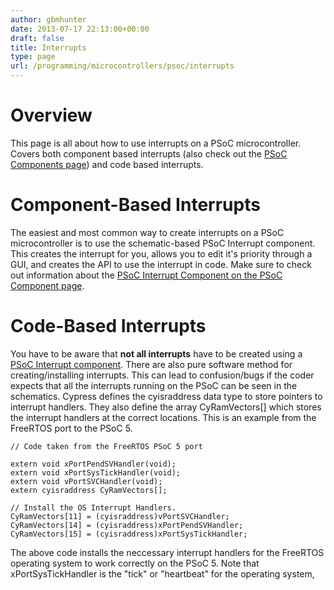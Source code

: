 ```yaml
---
author: gbmhunter
date: 2013-07-17 22:13:00+00:00
draft: false
title: Interrupts
type: page
url: /programming/microcontrollers/psoc/interrupts
---
```


# Overview

This page is all about how to use interrupts on a PSoC microcontroller. Covers both component based interrupts (also check out the [PSoC Components page](http://blog.mbedded.ninja/programming/microcontrollers/psoc/components)) and code based interrupts.

# Component-Based Interrupts

The easiest and most common way to create interrupts on a PSoC microcontroller is to use the schematic-based PSoC Interrupt component. This creates the interrupt for you, allows you to edit it's priority through a GUI, and creates the API to use the interrupt in code. Make sure to check out information about the [PSoC Interrupt Component on the PSoC Component page](http://blog.mbedded.ninja/programming/microcontrollers/psoc/components#interrupts).

# Code-Based Interrupts

You have to be aware that **not all interrupts** have to be created using a [PSoC Interrupt component](http://blog.mbedded.ninja/programming/microcontrollers/psoc/components#interrupts). There are also pure software method for creating/installing interrupts. This can lead to confusion/bugs if the coder expects that all the interrupts running on the PSoC can be seen in the schematics. Cypress defines the cyisraddress data type to store pointers to interrupt handlers. They also define the array CyRamVectors[] which stores the interrupt handlers at the correct locations. This is an example from the FreeRTOS port to the PSoC 5.
    
    // Code taken from the FreeRTOS PSoC 5 port
    
    extern void xPortPendSVHandler(void);
    extern void xPortSysTickHandler(void);
    extern void vPortSVCHandler(void);
    extern cyisraddress CyRamVectors[];
    
    // Install the OS Interrupt Handlers.
    CyRamVectors[11] = (cyisraddress)vPortSVCHandler;
    CyRamVectors[14] = (cyisraddress)xPortPendSVHandler;
    CyRamVectors[15] = (cyisraddress)xPortSysTickHandler;

The above code installs the neccessary interrupt handlers for the FreeRTOS operating system to work correctly on the PSoC 5. Note that xPortSysTickHandler is the "tick" or "heartbeat" for the operating system,
